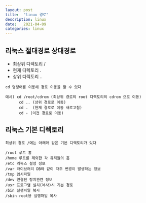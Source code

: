 ```yaml
---
layout: post
title:  "linux 경로"
description: linux 
date:   2021-04-09
categories: linux
---
```

    
    
## 리눅스 절대경로 상대경로
    
+ 최상위 디렉토리 /
+ 현재 디렉토리 .
+ 상위 디렉토리 ..

```
cd 명령어를 이용해 경로 이동을 할 수 있다

예시) cd /root/cdrom (최상위 경로의 root 디렉토리의 cdrom 으로 이동)
      cd .. (상위 경로로 이동)
      cd .  (현재 경로로 이동 새로고침)
      cd - (이전 경로로 이동)
```
   
   
## 리눅스 기본 디렉토리
    
```
최상위 경로 /에는 아래와 같은 기본 디렉토리가 있다 

/root 루트 홈
/home 루트를 제외한 각 유저들의 홈
/etc 리눅스 설정 정보
/var 라이브러리 DB와 같이 자주 변경이 발생하는 정보
/tmp 임시파일 
/dev 연결된 장치관련 정보
/usr 프로그램 설치(복사)시 기본 경로
/bin 실행파일 복사
/sbin root용 실행파일 복사
```
